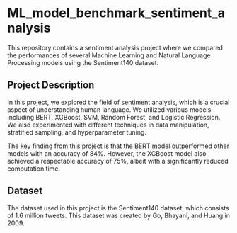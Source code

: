 # ML_model_benchmark_sentiment_analysis

This repository contains a sentiment analysis project where we compared the performances of several Machine Learning and Natural Language Processing models using the Sentiment140 dataset.

## Project Description

In this project, we explored the field of sentiment analysis, which is a crucial aspect of understanding human language. We utilized various models including BERT, XGBoost, SVM, Random Forest, and Logistic Regression. We also experimented with different techniques in data manipulation, stratified sampling, and hyperparameter tuning.

The key finding from this project is that the BERT model outperformed other models with an accuracy of 84%. However, the XGBoost model also achieved a respectable accuracy of 75%, albeit with a significantly reduced computation time.

## Dataset

The dataset used in this project is the Sentiment140 dataset, which consists of 1.6 million tweets. This dataset was created by Go, Bhayani, and Huang in 2009.
